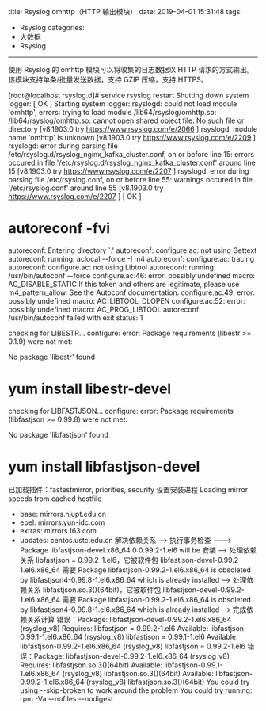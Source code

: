 title: Rsyslog omhttp（HTTP 输出模块）
date: 2019-04-01 15:31:48
tags:
- Rsyslog
categories:
- 大数据
- Rsyslog
---
使用 Rsyslog 的 omhttp 模块可以将收集的日志数据以 HTTP 请求的方式输出。该模块支持单条/批量发送数据，支持 GZIP 压缩，支持 HTTPS。


[root@localhost rsyslog.d]# service rsyslog restart
Shutting down system logger:                               [  OK  ]
Starting system logger: rsyslogd: could not load module 'omhttp', errors: trying to load module /lib64/rsyslog/omhttp.so: /lib64/rsyslog/omhttp.so: cannot open shared object file: No such file or directory [v8.1903.0 try https://www.rsyslog.com/e/2066 ]
rsyslogd: module name 'omhttp' is unknown [v8.1903.0 try https://www.rsyslog.com/e/2209 ]
rsyslogd: error during parsing file /etc/rsyslog.d/rsyslog_nginx_kafka_cluster.conf, on or before line 15: errors occured in file '/etc/rsyslog.d/rsyslog_nginx_kafka_cluster.conf' around line 15 [v8.1903.0 try https://www.rsyslog.com/e/2207 ]
rsyslogd: error during parsing file /etc/rsyslog.conf, on or before line 55: warnings occured in file '/etc/rsyslog.conf' around line 55 [v8.1903.0 try https://www.rsyslog.com/e/2207 ]
                                                           [  OK  ]

# autoreconf -fvi
autoreconf: Entering directory `.'
autoreconf: configure.ac: not using Gettext
autoreconf: running: aclocal --force -I m4
autoreconf: configure.ac: tracing
autoreconf: configure.ac: not using Libtool
autoreconf: running: /usr/bin/autoconf --force
configure.ac:46: error: possibly undefined macro: AC_DISABLE_STATIC
      If this token and others are legitimate, please use m4_pattern_allow.
      See the Autoconf documentation.
configure.ac:49: error: possibly undefined macro: AC_LIBTOOL_DLOPEN
configure.ac:52: error: possibly undefined macro: AC_PROG_LIBTOOL
autoreconf: /usr/bin/autoconf failed with exit status: 1



checking for LIBESTR... configure: error: Package requirements (libestr >= 0.1.9) were not met:

No package 'libestr' found

# yum install libestr-devel


checking for LIBFASTJSON... configure: error: Package requirements (libfastjson >= 0.99.8) were not met:

No package 'libfastjson' found

# yum install libfastjson-devel
已加载插件：fastestmirror, priorities, security
设置安装进程
Loading mirror speeds from cached hostfile
 * base: mirrors.njupt.edu.cn
 * epel: mirrors.yun-idc.com
 * extras: mirrors.163.com
 * updates: centos.ustc.edu.cn
解决依赖关系
--> 执行事务检查
---> Package libfastjson-devel.x86_64 0:0.99.2-1.el6 will be 安装
--> 处理依赖关系 libfastjson = 0.99.2-1.el6，它被软件包 libfastjson-devel-0.99.2-1.el6.x86_64 需要
Package libfastjson-0.99.2-1.el6.x86_64 is obsoleted by libfastjson4-0.99.8-1.el6.x86_64 which is already installed
--> 处理依赖关系 libfastjson.so.3()(64bit)，它被软件包 libfastjson-devel-0.99.2-1.el6.x86_64 需要
Package libfastjson-0.99.2-1.el6.x86_64 is obsoleted by libfastjson4-0.99.8-1.el6.x86_64 which is already installed
--> 完成依赖关系计算
错误：Package: libfastjson-devel-0.99.2-1.el6.x86_64 (rsyslog_v8)
          Requires: libfastjson = 0.99.2-1.el6
          Available: libfastjson-0.99.1-1.el6.x86_64 (rsyslog_v8)
              libfastjson = 0.99.1-1.el6
          Available: libfastjson-0.99.2-1.el6.x86_64 (rsyslog_v8)
              libfastjson = 0.99.2-1.el6
错误：Package: libfastjson-devel-0.99.2-1.el6.x86_64 (rsyslog_v8)
          Requires: libfastjson.so.3()(64bit)
          Available: libfastjson-0.99.1-1.el6.x86_64 (rsyslog_v8)
              libfastjson.so.3()(64bit)
          Available: libfastjson-0.99.2-1.el6.x86_64 (rsyslog_v8)
              libfastjson.so.3()(64bit)
 You could try using --skip-broken to work around the problem
 You could try running: rpm -Va --nofiles --nodigest
